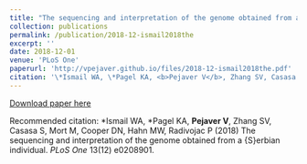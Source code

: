 ```yaml
---
title: "The sequencing and interpretation of the genome obtained from a {S}erbian individual"
collection: publications
permalink: /publication/2018-12-ismail2018the
excerpt: ''
date: 2018-12-01
venue: 'PLoS One'
paperurl: 'http://vpejaver.github.io/files/2018-12-ismail2018the.pdf'
citation: '\*Ismail WA, \*Pagel KA, <b>Pejaver V</b>, Zhang SV, Casasa S, Mort M, Cooper DN, Hahn MW, Radivojac P (2018) The sequencing and interpretation of the genome obtained from a {S}erbian individual. <i>PLoS One</i> 13(12) e0208901.'
---
```

[Download paper here](http://vpejaver.github.io/files/2018-12-ismail2018the.pdf)

Recommended citation: \*Ismail WA, \*Pagel KA, <b>Pejaver V</b>, Zhang SV, Casasa S, Mort M, Cooper DN, Hahn MW, Radivojac P (2018) The sequencing and interpretation of the genome obtained from a {S}erbian individual. <i>PLoS One</i> 13(12) e0208901.
